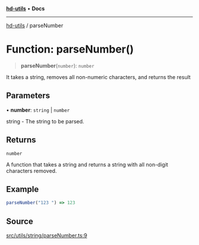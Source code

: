 [**hd-utils**](../README.md) • **Docs**

***

[hd-utils](../globals.md) / parseNumber

# Function: parseNumber()

> **parseNumber**(`number`): `number`

It takes a string, removes all non-numeric characters, and returns the result

## Parameters

• **number**: `string` \| `number`

string - The string to be parsed.

## Returns

`number`

A function that takes a string and returns a string with all non-digit characters removed.

## Example

```ts
parseNumber("123 ") => 123
```

## Source

[src/utils/string/parseNumber.ts:9](https://github.com/AhmadHddad/h-utils/blob/5c76ff5de068cee019fc632d9da2e395721bb48f/src/utils/string/parseNumber.ts#L9)
